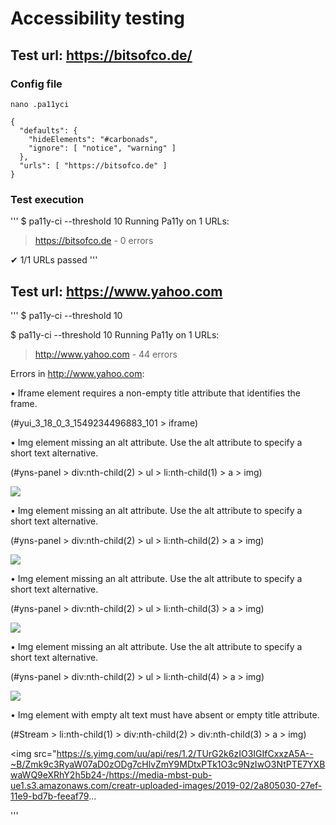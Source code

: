 # Accessibility testing

##  Test url:  https://bitsofco.de/
### Config file

```
nano .pa11yci

{
  "defaults": {
    "hideElements": "#carbonads",
    "ignore": [ "notice", "warning" ]
  },
  "urls": [ "https://bitsofco.de" ]
}
```

### Test execution

'''
$ pa11y-ci --threshold 10
Running Pa11y on 1 URLs:
 > https://bitsofco.de - 0 errors

✔ 1/1 URLs passed
'''
##  Test url:  https://www.yahoo.com

'''
$ pa11y-ci --threshold 10

$ pa11y-ci --threshold 10
Running Pa11y on 1 URLs:
 > http://www.yahoo.com - 44 errors

Errors in http://www.yahoo.com:

 • Iframe element requires a non-empty title attribute that identifies the frame.

   (#yui_3_18_0_3_1549234496883_101 > iframe)

   <iframe width="0" height="0" name="__cmpLocator" style="display: none;"></iframe>

 • Img element missing an alt attribute. Use the alt attribute to specify a short text alternative.

   (#yns-panel > div:nth-child(2) > ul > li:nth-child(1) > a > img)

   <img class="yns-img yns-redImg" src="https://s.yimg.com/cv/ae/news/Purple-News.png">

 • Img element missing an alt attribute. Use the alt attribute to specify a short text alternative.

   (#yns-panel > div:nth-child(2) > ul > li:nth-child(2) > a > img)

   <img class="yns-img yns-redImg" src="https://s.yimg.com/cv/ae/news/Purple-News.png">

 • Img element missing an alt attribute. Use the alt attribute to specify a short text alternative.

   (#yns-panel > div:nth-child(2) > ul > li:nth-child(3) > a > img)

   <img class="yns-img yns-redImg" src="https://s.yimg.com/cv/ae/news/Purple-News.png">

 • Img element missing an alt attribute. Use the alt attribute to specify a short text alternative.

   (#yns-panel > div:nth-child(2) > ul > li:nth-child(4) > a > img)

   <img class="yns-img yns-redImg" src="https://s.yimg.com/cv/ae/news/Purple-News.png">

 • Img element with empty alt text must have absent or empty title attribute.

   (#Stream > li:nth-child(1) > div:nth-child(2) > div:nth-child(3) > a > img)

   <img
   src="https://s.yimg.com/uu/api/res/1.2/TUrG2k6zIO3IGIfCxxzA5A--~B/Zmk9c3RyaW07aD0zODg7cHlvZmY9MDtxPTk1O3c9NzIwO3NtPTE7YXBwaWQ9eXRhY2h5b24-/https://media-mbst-pub-ue1.s3.amazonaws.com/creatr-uploaded-images/2019-02/2a805030-27ef-11e9-bd7b-feeaf79...


'''

